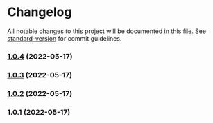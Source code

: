 # Changelog

All notable changes to this project will be documented in this file. See [standard-version](https://github.com/conventional-changelog/standard-version) for commit guidelines.

### [1.0.4](https://github.com/eggjs/egg-rabbitmq/compare/v1.0.3...v1.0.4) (2022-05-17)

### [1.0.3](https://github.com/eggjs/egg-rabbitmq/compare/v1.0.2...v1.0.3) (2022-05-17)

### [1.0.2](https://github.com/eggjs/egg-rabbitmq/compare/v1.0.1...v1.0.2) (2022-05-17)

### 1.0.1 (2022-05-17)
